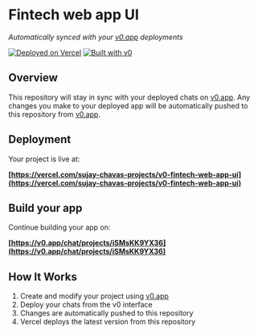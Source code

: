 # Fintech web app UI

*Automatically synced with your [v0.app](https://v0.app) deployments*

[![Deployed on Vercel](https://img.shields.io/badge/Deployed%20on-Vercel-black?style=for-the-badge&logo=vercel)](https://vercel.com/sujay-chavas-projects/v0-fintech-web-app-ui)
[![Built with v0](https://img.shields.io/badge/Built%20with-v0.app-black?style=for-the-badge)](https://v0.app/chat/projects/iSMsKK9YX36)

## Overview

This repository will stay in sync with your deployed chats on [v0.app](https://v0.app).
Any changes you make to your deployed app will be automatically pushed to this repository from [v0.app](https://v0.app).

## Deployment

Your project is live at:

**[https://vercel.com/sujay-chavas-projects/v0-fintech-web-app-ui](https://vercel.com/sujay-chavas-projects/v0-fintech-web-app-ui)**

## Build your app

Continue building your app on:

**[https://v0.app/chat/projects/iSMsKK9YX36](https://v0.app/chat/projects/iSMsKK9YX36)**

## How It Works

1. Create and modify your project using [v0.app](https://v0.app)
2. Deploy your chats from the v0 interface
3. Changes are automatically pushed to this repository
4. Vercel deploys the latest version from this repository